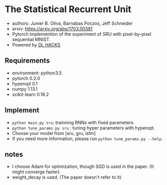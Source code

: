 # The Statistical Recurrent Unit

- authors: Junier B. Oliva, Barnabas Poczos, Jeff Schneider
- arxiv: https://arxiv.org/abs/1703.00381
- Pytorch implemention of the experiment of SRU with pixel-by-pixel sequential MNIST.
- Powered by [DL HACKS](http://deeplearning.jp/hacks/)


## Requirements

- environment: python3.5
- pytorch 0.2.0
- hyperopt 0.1
- numpy 1.13.1
- scikit-learn 0.18.2

## Implement

- `python main.py sru`: trainning RNNs with fixed parameters.
- `python tune_params.py sru` : tuning hyper parameters with hyperopt.
- Choose your model from [sru, gru, lstm]
- If you need more information, please run `python tune_params.py --help`.


## notes

- I choose Adam for optimization, though SGD is used in the paper. (It might converge faster)
- weight_decay is used. (The paper doesn't refer to it)
